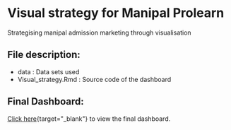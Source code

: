 # Visual strategy for Manipal Prolearn
Strategising manipal admission marketing through visualisation

## File description:
- data : Data sets used
- Visual_strategy.Rmd : Source code of the dashboard

## Final Dashboard:
[Click here](https://visualinsights.shinyapps.io/Visual_strategy_for_manipal_prolearn/){target="_blank"} to view the final dashboard.
